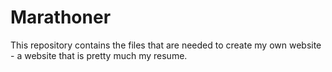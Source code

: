 Marathoner
==========

This repository contains the files that are needed to create my own website - a website that is pretty much my resume.
